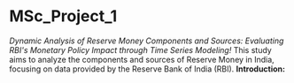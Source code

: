 # MSc_Project_1
*Dynamic Analysis of Reserve Money Components and Sources: Evaluating RBI's Monetary Policy Impact through Time Series Modeling!*
<by>
This study aims to analyze the components and sources of Reserve Money in India, focusing on data provided by the Reserve Bank of India (RBI).
 <by>
**Introduction:**


